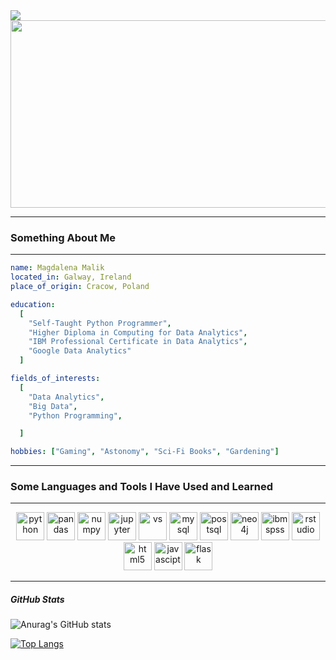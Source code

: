
  <img src="https://capsule-render.vercel.app/api?type=transparent&color=auto&height=300&section=header&text=capsule%20render&fontSize=90" />


<!--
**DracoNibilis/DracoNibilis** is a ✨ _special_ ✨ repository because its `README.md` (this file) appears on your GitHub profile.
-->

<div id="header" align="center">
  <img src="https://media.giphy.com/media/lbcLMX9B6sTsGjUmS3/giphy.gif" width="900" height="300"/>
</div>


-----

### Something About Me
---
```yaml
name: Magdalena Malik
located_in: Galway, Ireland
place_of_origin: Cracow, Poland

education:
  [
    "Self-Taught Python Programmer",
    "Higher Diploma in Computing for Data Analytics",
    "IBM Professional Certificate in Data Analytics",
    "Google Data Analytics"
  ]

fields_of_interests:
  [
    "Data Analytics",
    "Big Data",
    "Python Programming",

  ]

hobbies: ["Gaming", "Astonomy", "Sci-Fi Books", "Gardening"]
```

-----

### Some Languages and Tools I Have Used and Learned
---
<p align="center">
<img src="https://cdn.jsdelivr.net/gh/devicons/devicon/icons/python/python-original.svg" alt="python" width="45" height="45" />
<img src="https://cdn.jsdelivr.net/gh/devicons/devicon/icons/pandas/pandas-original.svg" alt="pandas" width="45" height="45"/>
<img src="https://cdn.jsdelivr.net/gh/devicons/devicon/icons/numpy/numpy-original.svg" alt="numpy" width="45" height="45" />
<img src="https://cdn.jsdelivr.net/gh/devicons/devicon/icons/jupyter/jupyter-original.svg" alt="jupyter" width="45" height="45" />
<img src="https://cdn.jsdelivr.net/gh/devicons/devicon/icons/visualstudio/visualstudio-plain.svg" alt="vs" width="45" height="45" />
<img src="https://cdn.jsdelivr.net/gh/devicons/devicon/icons/mysql/mysql-original.svg" alt="mysql" width="45" height="45" />
<img src="https://cdn.jsdelivr.net/gh/devicons/devicon/icons/postgresql/postgresql-original.svg" alt="postsql" width="45" height="45" />
<img src="https://cdn.jsdelivr.net/gh/devicons/devicon/icons/neo4j/neo4j-original.svg" alt="neo4j" width="45" height="45"/>
<img src="https://cdn.jsdelivr.net/gh/devicons/devicon/icons/spss/spss-original.svg" alt="ibmspss" width="45" height="45" />
<img src="https://cdn.jsdelivr.net/gh/devicons/devicon/icons/rstudio/rstudio-original.svg" alt="rstudio" width="45" height="45" />
<img src="https://cdn.jsdelivr.net/gh/devicons/devicon/icons/html5/html5-original.svg" alt="html5" width="45" height="45" />
<img src="https://cdn.jsdelivr.net/gh/devicons/devicon/icons/javascript/javascript-original.svg" alt="javascipt" width="45" height="45" />
<img src="https://cdn.jsdelivr.net/gh/devicons/devicon/icons/flask/flask-original.svg" alt="flask" width="45" height="45" />
</p>

-----
##### GitHub Stats
![Anurag's GitHub stats](https://github-readme-stats.vercel.app/api?username=DracoNibilis&show_icons=true&theme=transparent)

[![Top Langs](https://github-readme-stats.vercel.app/api/top-langs/?username=DracoNibilis&layout=pie)](https://github.com/anuraghazra/github-readme-stats)


